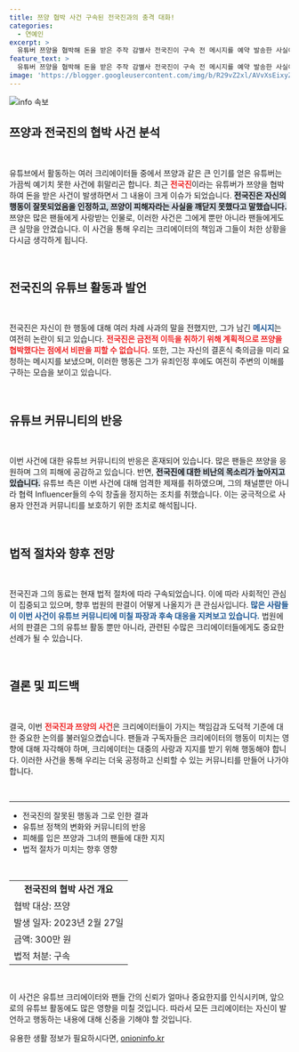 ```yaml
---
title: 쯔양 협박 사건 구속된 전국진과의 충격 대화!
categories:
  - 연예인
excerpt: >
  유튜버 쯔양을 협박해 돈을 받은 주작 감별사 전국진이 구속 전 메시지를 예약 발송한 사실이 드러나 충격을 주고 있다. 그는 돈을 요구한 이유에 대해 변명하며 사과했지만, 쯔양 사건의 여파로 그의 채널은 수익 창출 중지 비상사태에 놓였다.
feature_text: >
  유튜버 쯔양을 협박해 돈을 받은 주작 감별사 전국진이 구속 전 메시지를 예약 발송한 사실이 드러나 충격을 주고 있다. 그는 돈을 요구한 이유에 대해 변명하며 사과했지만, 쯔양 사건의 여파로 그의 채널은 수익 창출 중지 비상사태에 놓였다.
image: 'https://blogger.googleusercontent.com/img/b/R29vZ2xl/AVvXsEixyZcFfHzMRdzZMjFBmAUKJYCLCGyLL1o632UiGVXcaFdKo_bkvkuCioo0uUKlGfBVcT3P84aROyZIXSBEx3Aw5nCQ3pTgDom1WDC4m8eifvWiAmWEEVb4x6G_l8C0QH225ldMjyaFvpxGEBGNO37VmDTDMHGhJPq73UglMfDca1-0aw/s1600/blogspot.png'
---
```


<p><img src="https://blogger.googleusercontent.com/img/b/R29vZ2xl/AVvXsEixyZcFfHzMRdzZMjFBmAUKJYCLCGyLL1o632UiGVXcaFdKo_bkvkuCioo0uUKlGfBVcT3P84aROyZIXSBEx3Aw5nCQ3pTgDom1WDC4m8eifvWiAmWEEVb4x6G_l8C0QH225ldMjyaFvpxGEBGNO37VmDTDMHGhJPq73UglMfDca1-0aw/s1600/blogspot.png" alt="info 속보" /></p>

<h2 data-ke-size="size26">쯔양과 전국진의 협박 사건 분석</h2>

<p data-ke-size="size16">&nbsp;</p>

<p>유튜브에서 활동하는 여러 크리에이터들 중에서 쯔양과 같은 큰 인기를 얻은 유튜버는 가끔씩 예기치 못한 사건에 휘말리곤 합니다. 최근 <b><span style="color: #ee2323;">전국진</span></b>이라는 유튜버가 쯔양을 협박하여 돈을 받은 사건이 발생하면서 그 내용이 크게 이슈가 되었습니다. <b><span style="background-color: #21538527;">전국진은 자신의 행동이 잘못되었음을 인정하고, 쯔양이 피해자라는 사실을 깨닫지 못했다고 말했습니다.</span></b> 쯔양은 많은 팬들에게 사랑받는 인물로, 이러한 사건은 그에게 뿐만 아니라 팬들에게도 큰 실망을 안겼습니다. 이 사건을 통해 우리는 크리에이터의 책임과 그들이 처한 상황을 다시금 생각하게 됩니다.</p>

<p data-ke-size="size16">&nbsp;</p>

<h2 data-ke-size="size26">전국진의 유튜브 활동과 발언</h2>

<p data-ke-size="size16">&nbsp;</p>

<p>전국진은 자신이 한 행동에 대해 여러 차례 사과의 말을 전했지만, 그가 남긴 <b><span style="color: #1a5490;">메시지</span></b>는 여전히 논란이 되고 있습니다. <b><span style="color: #ee2323;">전국진은 금전적 이득을 취하기 위해 계획적으로 쯔양을 협박했다는 점에서 비판을 피할 수 없습니다.</span></b> 또한, 그는 자신의 결혼식 축의금을 미리 요청하는 메시지를 보냈으며, 이러한 행동은 그가 유죄인정 후에도 여전히 주변의 이해를 구하는 모습을 보이고 있습니다. </p>

<p data-ke-size="size16">&nbsp;</p>

<h2 data-ke-size="size26">유튜브 커뮤니티의 반응</h2>

<p data-ke-size="size16">&nbsp;</p>

<p>이번 사건에 대한 유튜브 커뮤니티의 반응은 혼재되어 있습니다. 많은 팬들은 쯔양을 응원하며 그의 피해에 공감하고 있습니다. 반면, <b><span style="background-color: #21538527;">전국진에 대한 비난의 목소리가 높아지고 있습니다.</span></b> 유튜브 측은 이번 사건에 대해 엄격한 제재를 취하였으며, 그의 채널뿐만 아니라 협력 Influencer들의 수익 창출을 정지하는 조치를 취했습니다. 이는 궁극적으로 사용자 안전과 커뮤니티를 보호하기 위한 조치로 해석됩니다.</p>

<p data-ke-size="size16">&nbsp;</p>

<h2 data-ke-size="size26">법적 절차와 향후 전망</h2>

<p data-ke-size="size16">&nbsp;</p>

<p>전국진과 그의 동료는 현재 법적 절차에 따라 구속되었습니다. 이에 따라 사회적인 관심이 집중되고 있으며, 향후 법원의 판결이 어떻게 나올지가 큰 관심사입니다. <b><span style="color: #1a5490;">많은 사람들이 이번 사건이 유튜브 커뮤니티에 미칠 파장과 후속 대응을 지켜보고 있습니다.</span></b> 법원에서의 판결은 그의 유튜브 활동 뿐만 아니라, 관련된 수많은 크리에이터들에게도 중요한 선례가 될 수 있습니다.</p>

<p data-ke-size="size16">&nbsp;</p>

<h2 data-ke-size="size26">결론 및 피드백</h2>

<p data-ke-size="size16">&nbsp;</p>

<p>결국, 이번 <b><span style="color: #ee2323;">전국진과 쯔양의 사건</span></b>은 크리에이터들이 가지는 책임감과 도덕적 기준에 대한 중요한 논의를 불러일으켰습니다. 팬들과 구독자들은 크리에이터의 행동이 미치는 영향에 대해 자각해야 하며, 크리에이터는 대중의 사랑과 지지를 받기 위해 행동해야 합니다. 이러한 사건을 통해 우리는 더욱 공정하고 신뢰할 수 있는 커뮤니티를 만들어 나가야 합니다. </p>

<p data-ke-size="size16">&nbsp;</p>

<hr>

<ul>
    <li>전국진의 잘못된 행동과 그로 인한 결과</li>
    <li>유튜브 정책의 변화와 커뮤니티의 반응</li>
    <li>피해를 입은 쯔양과 그녀의 팬들에 대한 지지</li>
    <li>법적 절차가 미치는 향후 영향</li>
</ul>

<p data-ke-size="size16">&nbsp;</p> 

<table style="width: 100%; border-collapse: collapse;">
    <tr>
        <td style="text-align: center; height: 17px;"><b>전국진의 협박 사건 개요</b></td>
    </tr>
    <tr>
        <td>협박 대상: 쯔양</td>
    </tr>
    <tr>
        <td>발생 일자: 2023년 2월 27일</td>
    </tr>
    <tr>
        <td>금액: 300만 원</td>
    </tr>
    <tr>
        <td>법적 처분: 구속</td>
    </tr>
</table>

<p data-ke-size="size16">&nbsp;</p> 

<p>이 사건은 유튜브 크리에이터와 팬들 간의 신뢰가 얼마나 중요한지를 인식시키며, 앞으로의 유튜브 활동에도 많은 영향을 미칠 것입니다. 따라서 모든 크리에이터는 자신이 발언하고 행동하는 내용에 대해 신중을 기해야 할 것입니다.</p>
유용한 생활 정보가 필요하시다면, <a href="https://onioninfo.kr" rel="dofollow">onioninfo.kr</a>


